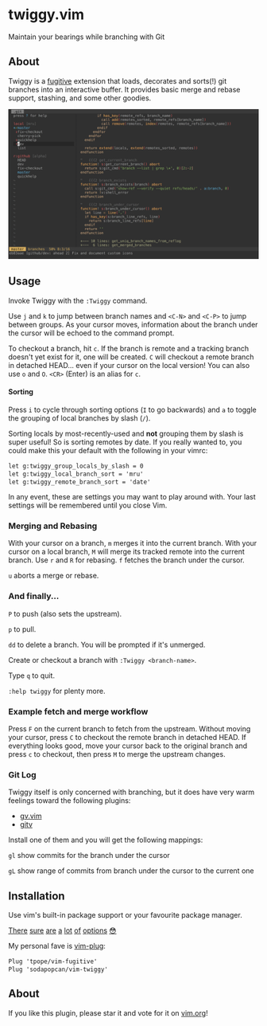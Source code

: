 # twiggy.vim

Maintain your bearings while branching with Git

## About

Twiggy is a [fugitive](https://github.com/tpope/vim-fugitive) extension that
loads, decorates and sorts(!) git branches into an interactive buffer.  It
provides basic merge and rebase support, stashing, and some other goodies.

<img src="https://raw.githubusercontent.com/sodapopcan/-/master/twiggy-preview.png" width=1500>

## Usage

Invoke Twiggy with the `:Twiggy` command.

Use `j` and `k` to jump between branch names and `<C-N>` and `<C-P>` to jump
between groups.  As your cursor moves, information about the branch under the
cursor will be echoed to the command prompt.

To checkout a branch, hit `c`.  If the branch is remote and a tracking branch
doesn't yet exist for it, one will be created.  `C` will checkout a remote
branch in detached HEAD... even if your cursor on the local version!
You can also use `o` and `O`.
`<CR>` (Enter) is an alias for `c`.

#### Sorting

Press `i` to cycle through sorting options (`I` to go backwards) and `a` to
toggle the grouping of local branches by slash (`/`).

Sorting locals by most-recently-used and __not__ grouping them by slash is super
useful!  So is sorting remotes by date.  If you really wanted to, you could
make this your default with the following in your vimrc:

```viml
let g:twiggy_group_locals_by_slash = 0
let g:twiggy_local_branch_sort = 'mru'
let g:twiggy_remote_branch_sort = 'date'
```

In any event, these are settings you may want to play around with.  Your last
settings will be remembered until you close Vim.

### Merging and Rebasing

With your cursor on a branch, `m` merges it into the current branch.  With your
cursor on a local branch, `M` will merge its tracked remote into the current
branch.  Use `r` and `R` for rebasing.  `f` fetches the branch under the cursor.

`u` aborts a merge or rebase.

### And finally...

`P` to push (also sets the upstream).

`p` to pull.

`dd` to delete a branch.  You will be prompted if it's unmerged.

Create or checkout a branch with `:Twiggy <branch-name>`.

Type `q` to quit.

`:help twiggy` for plenty more.

### Example fetch and merge workflow

Press `F` on the current branch to fetch from the upstream.  Without moving
your cursor, press `C` to checkout the remote branch in detached HEAD.  If
everything looks good, move your cursor back to the original branch and press
`c` to checkout, then press `M` to merge the upstream changes.

### Git Log

Twiggy itself is only concerned with branching, but it does have very warm
feelings toward the following plugins:

* [gv.vim](https://github.com/junegunn/gv.vim)
* [gitv](https://github.com/gregsexton/gitv)

Install one of them and you will get the following mappings:

`gl` show commits for the branch under the cursor

`gL` show range of commits from branch under the cursor to the current one

## Installation

Use vim's built-in package support or your favourite package manager.

[There](https://github.com/junegunn/vim-plug) [sure](https://github.com/Shougo/neobundle.vim)
[are](https://github.com/VundleVim/Vundle.vim) [a](https://github.com/tpope/vim-pathogen)
[lot](https://github.com/Shougo/dein.vim)
[of](https://github.com/k-takata/minpac)
[options](http://vimhelp.appspot.com/repeat.txt.html#packages)
[😳](http://www.shrugguy.com/)

My personal fave is [vim-plug](https://github.com/junegunn/vim-plug):
```viml
Plug 'tpope/vim-fugitive'
Plug 'sodapopcan/vim-twiggy'
```

## About

If you like this plugin, please star it and vote for it on
[vim.org](https://www.vim.org/scripts/script.php?script_id=5643)!
